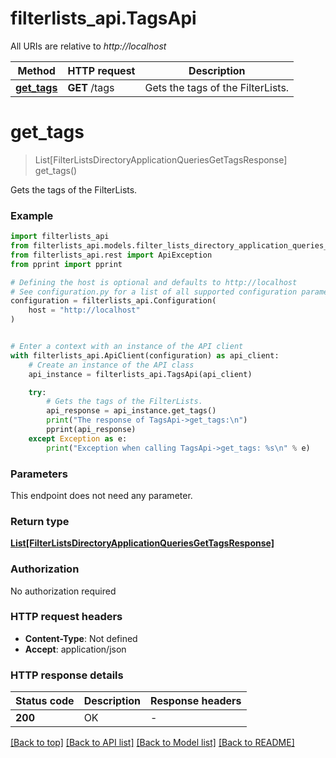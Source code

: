 # filterlists_api.TagsApi

All URIs are relative to *http://localhost*

Method | HTTP request | Description
------------- | ------------- | -------------
[**get_tags**](TagsApi.md#get_tags) | **GET** /tags | Gets the tags of the FilterLists.


# **get_tags**
> List[FilterListsDirectoryApplicationQueriesGetTagsResponse] get_tags()

Gets the tags of the FilterLists.

### Example


```python
import filterlists_api
from filterlists_api.models.filter_lists_directory_application_queries_get_tags_response import FilterListsDirectoryApplicationQueriesGetTagsResponse
from filterlists_api.rest import ApiException
from pprint import pprint

# Defining the host is optional and defaults to http://localhost
# See configuration.py for a list of all supported configuration parameters.
configuration = filterlists_api.Configuration(
    host = "http://localhost"
)


# Enter a context with an instance of the API client
with filterlists_api.ApiClient(configuration) as api_client:
    # Create an instance of the API class
    api_instance = filterlists_api.TagsApi(api_client)

    try:
        # Gets the tags of the FilterLists.
        api_response = api_instance.get_tags()
        print("The response of TagsApi->get_tags:\n")
        pprint(api_response)
    except Exception as e:
        print("Exception when calling TagsApi->get_tags: %s\n" % e)
```



### Parameters

This endpoint does not need any parameter.

### Return type

[**List[FilterListsDirectoryApplicationQueriesGetTagsResponse]**](FilterListsDirectoryApplicationQueriesGetTagsResponse.md)

### Authorization

No authorization required

### HTTP request headers

 - **Content-Type**: Not defined
 - **Accept**: application/json

### HTTP response details

| Status code | Description | Response headers |
|-------------|-------------|------------------|
**200** | OK |  -  |

[[Back to top]](#) [[Back to API list]](../README.md#documentation-for-api-endpoints) [[Back to Model list]](../README.md#documentation-for-models) [[Back to README]](../README.md)

